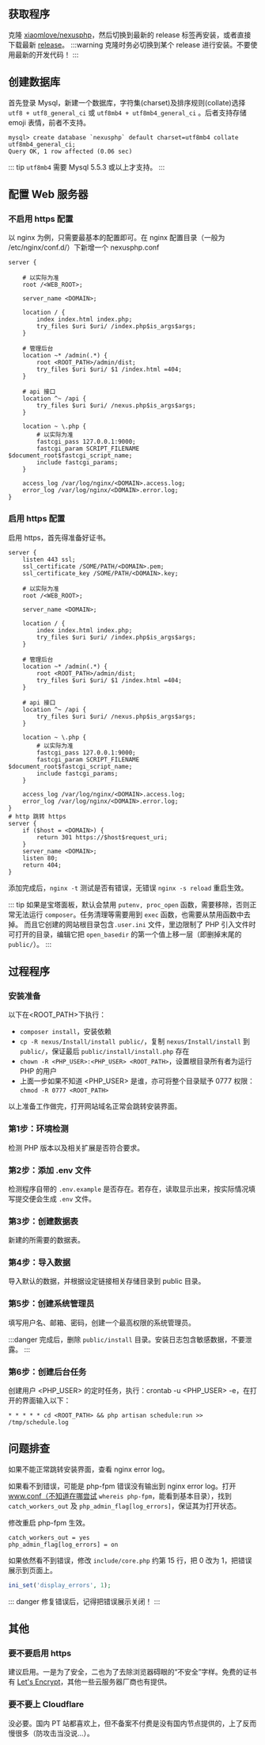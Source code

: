 ## 获取程序

克隆 [xiaomlove/nexusphp](https://github.com/xiaomlove/nexusphp)，然后切换到最新的 release 标签再安装，或者直接下载最新 [release](https://github.com/xiaomlove/nexusphp/releases)。
:::warning
克隆时务必切换到某个 release 进行安装。不要使用最新的开发代码！
:::

## 创建数据库

首先登录 Mysql，新建一个数据库，字符集(charset)及排序规则(collate)选择 `utf8 + utf8_general_ci` 或 `utf8mb4 + utf8mb4_general_ci` 。后者支持存储 emoji 表情，前者不支持。
```
mysql> create database `nexusphp` default charset=utf8mb4 collate utf8mb4_general_ci;
Query OK, 1 row affected (0.06 sec)
```

::: tip
`utf8mb4` 需要 Mysql 5.5.3 或以上才支持。
:::


## 配置 Web 服务器

### 不启用 https 配置
以 nginx 为例，只需要最基本的配置即可。在 nginx 配置目录（一般为 /etc/nginx/conf.d/）下新增一个 nexusphp.conf

```
server {

    # 以实际为准
    root /<WEB_ROOT>; 

    server_name <DOMAIN>;

    location / {
        index index.html index.php;
        try_files $uri $uri/ /index.php$is_args$args;
    }

    # 管理后台
    location ~* /admin(.*) {
        root <ROOT_PATH>/admin/dist;
        try_files $uri $uri/ $1 /index.html =404;
    }

    # api 接口
    location ^~ /api {
        try_files $uri $uri/ /nexus.php$is_args$args;
    }

    location ~ \.php {
        # 以实际为准
        fastcgi_pass 127.0.0.1:9000; 
        fastcgi_param SCRIPT_FILENAME $document_root$fastcgi_script_name;
        include fastcgi_params;
    }

    access_log /var/log/nginx/<DOMAIN>.access.log;
    error_log /var/log/nginx/<DOMAIN>.error.log;
}
```

### 启用 https 配置
启用 https，首先得准备好证书。
```
server {
    listen 443 ssl;
    ssl_certificate /SOME/PATH/<DOMAIN>.pem;
    ssl_certificate_key /SOME/PATH/<DOMAIN>.key;

    # 以实际为准
    root /<WEB_ROOT>; 

    server_name <DOMAIN>;

    location / {
        index index.html index.php;
        try_files $uri $uri/ /index.php$is_args$args;
    }

    # 管理后台
    location ~* /admin(.*) {
        root <ROOT_PATH>/admin/dist;
        try_files $uri $uri/ $1 /index.html =404;
    }

    # api 接口
    location ^~ /api {
        try_files $uri $uri/ /nexus.php$is_args$args;
    }

    location ~ \.php {
        # 以实际为准
        fastcgi_pass 127.0.0.1:9000; 
        fastcgi_param SCRIPT_FILENAME $document_root$fastcgi_script_name;
        include fastcgi_params;
    }

    access_log /var/log/nginx/<DOMAIN>.access.log;
    error_log /var/log/nginx/<DOMAIN>.error.log;
}
# http 跳转 https
server {
    if ($host = <DOMAIN>) {
        return 301 https://$host$request_uri;
    }
    server_name <DOMAIN>;
    listen 80;
    return 404;
}
```

添加完成后，`nginx -t` 测试是否有错误，无错误 `nginx -s reload` 重启生效。

::: tip
如果是宝塔面板，默认会禁用 `putenv, proc_open` 函数，需要移除，否则正常无法运行 `composer`。任务清理等需要用到 `exec` 函数，也需要从禁用函数中去掉。
而且它创建的网站根目录包含`.user.ini` 文件，里边限制了 PHP 引入文件时可打开的目录，编辑它把 `open_basedir` 的第一个值上移一层（即删掉末尾的 `public/`）。
:::

## 过程程序

### 安装准备

以下在<ROOT_PATH>下执行：
- `composer install`，安装依赖 
- `cp -R nexus/Install/install public/`，复制 `nexus/Install/install` 到 `public/`，保证最后 `public/install/install.php` 存在
- `chown -R <PHP_USER>:<PHP_USER> <ROOT_PATH>`，设置根目录所有者为运行 PHP 的用户
- 上面一步如果不知道 <PHP_USER> 是谁，亦可将整个目录赋予 0777 权限：`chmod -R 0777 <ROOT_PATH>`

以上准备工作做完，打开网站域名正常会跳转安装界面。

### 第1步：环境检测
检测 PHP 版本以及相关扩展是否符合要求。

### 第2步：添加 .env 文件
检测程序自带的 `.env.example` 是否存在。若存在，读取显示出来，按实际情况填写提交便会生成 `.env` 文件。

### 第3步：创建数据表
新建的所需要的数据表。

### 第4步：导入数据
导入默认的数据，并根据设定链接相关存储目录到 public 目录。

### 第5步：创建系统管理员
填写用户名、邮箱、密码，创建一个最高权限的系统管理员。

:::danger
完成后，删除 `public/install` 目录。安装日志包含敏感数据，不要泄露。
:::

### 第6步：创建后台任务
创建用户 <PHP_USER> 的定时任务，执行：crontab -u <PHP_USER> -e，在打开的界面输入以下：
```
* * * * * cd <ROOT_PATH> && php artisan schedule:run >> /tmp/schedule.log
```

## 问题排查

如果不能正常跳转安装界面，查看 nginx error log。  

如果看不到错误，可能是 php-fpm 错误没有输出到 nginx error log。打开 www.conf（不知道在哪尝试 `whereis php-fpm`，能看到基本目录），找到 `catch_workers_out` 及 `php_admin_flag[log_errors]`，保证其为打开状态。  

修改重启 php-fpm 生效。
```
catch_workers_out = yes
php_admin_flag[log_errors] = on
```

如果依然看不到错误，修改 `include/core.php` 约第 15 行，把 0 改为 1，把错误展示到页面上。
``` php
ini_set('display_errors', 1);
```

::: danger
修复错误后，记得把错误展示关闭！
:::

## 其他

### 要不要启用 https

建议启用。一是为了安全，二也为了去除浏览器碍眼的“不安全”字样。免费的证书有 [Let's Encrypt](https://letsencrypt.org/)，其他一些云服务器厂商也有提供。

### 要不要上 Cloudflare

没必要。国内 PT 站都喜欢上，但不备案不付费是没有国内节点提供的，上了反而慢很多（防攻击当没说...）。
